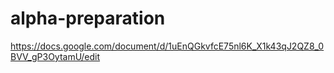 # alpha-preparation
https://docs.google.com/document/d/1uEnQGkvfcE75nl6K_X1k43qJ2QZ8_0BVV_gP3OytamU/edit
